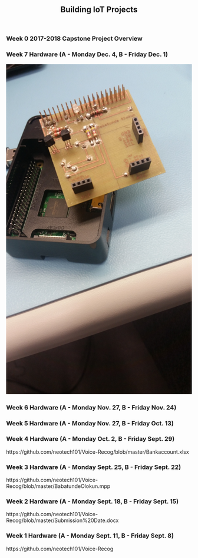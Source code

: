 <body background="Background.jpg">
<ARTICLE ID="Article_1">
 <HEADER ID="Header_Article_1">
  <H2>Building IoT Projects</H2>
 </HEADER>

 <SECTION ID="Section_0">
  <H3>Week 0 2017-2018 Capstone Project Overview</H3>
 </SECTION>
  
 <SECTION ID="Section_7">
  <H3>Week 7 Hardware (A - Monday Dec. 4, B - Friday Dec. 1)</H3>
  <img src="20171201_152609.jpg" alt="PCB">
 </SECTION>
  <SECTION ID="Section_6">
  <H3>Week 6 Hardware (A - Monday Nov. 27, B - Friday Nov. 24)</H3>
  
 </SECTION>
  <SECTION ID="Section_5">
  <H3>Week 5 Hardware (A - Monday Nov. 27, B - Friday Oct. 13)</H3>
	
  
 </SECTION>
 <SECTION ID="Section_4">
	<H3>Week 4 Hardware (A - Monday Oct. 2, B - Friday Sept. 29) </H3>
	<p>
		https://github.com/neotech101/Voice-Recog/blob/master/Bankaccount.xlsx
	</p>
 
 </SECTION>
 <SECTION ID="Section_3">
  <H3>Week 3 Hardware (A - Monday Sept. 25, B - Friday Sept. 22)</H3>
	<p>
		https://github.com/neotech101/Voice-Recog/blob/master/BabatundeOlokun.mpp
	</p>
 
 </SECTION>
 <SECTION ID="Section_2">
  <H3>Week 2 Hardware  (A - Monday Sept. 18, B - Friday Sept. 15)</H3>
	<p>
		https://github.com/neotech101/Voice-Recog/blob/master/Submission%20Date.docx
	</p>
 
 </SECTION>
 <SECTION ID="Section_1">
  <H3>Week 1 Hardware (A - Monday Sept. 11, B - Friday Sept. 8)</H3>
	<p>
		https://github.com/neotech101/Voice-Recog
	</p>
  
 </SECTION>
 
 </ARTICLE>

